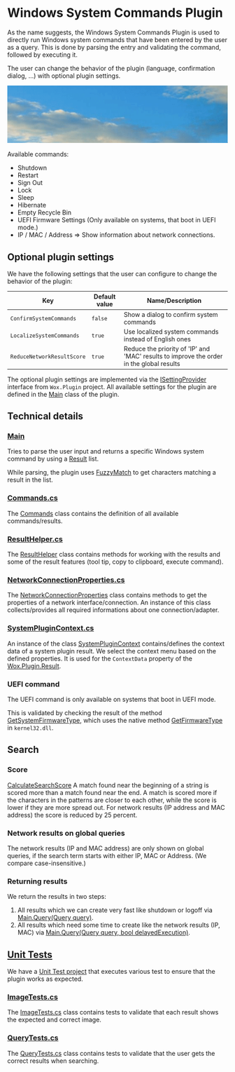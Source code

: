 # Windows System Commands Plugin

As the name suggests, the Windows System Commands Plugin is used to directly run Windows system commands that have been entered by the user as a query. This is done by parsing the entry and validating the command, followed by executing it.

The user can change the behavior of the plugin (language, confirmation dialog, ...) with optional plugin settings.

![Image of System Commands plugin](/doc/images/launcher/plugins/sys.gif)

Available commands:

* Shutdown
* Restart
* Sign Out
* Lock
* Sleep
* Hibernate
* Empty Recycle Bin
* UEFI Firmware Settings (Only available on systems, that boot in UEFI mode.)
* IP / MAC / Address => Show information about network connections.

## Optional plugin settings

We have the following settings that the user can configure to change the behavior of the plugin:

| Key | Default value | Name/Description |
|--------------|-----------|------------|
| `ConfirmSystemCommands` | `false` | Show a dialog to confirm system commands |
| `LocalizeSystemCommands` | `true` | Use localized system commands instead of English ones |
| `ReduceNetworkResultScore` | `true` | Reduce the priority of 'IP' and 'MAC' results to improve the order in the global results |

The optional plugin settings are implemented via the [ISettingProvider](/src/modules/launcher/Wox.Plugin/ISettingProvider.cs) interface from `Wox.Plugin` project. All available settings for the plugin are defined in the [Main](/src/modules/launcher/Plugins/Microsoft.PowerToys.Run.Plugin.System/Main.cs) class of the plugin.

## Technical details

### [Main](/src/modules/launcher/Plugins/Microsoft.PowerToys.Run.Plugin.System/Main.cs)

Tries to parse the user input and returns a specific Windows system command by using a [Result](/src/modules/launcher/Wox.Plugin/Result.cs) list.

While parsing, the plugin uses [FuzzyMatch](/src/modules/launcher/Wox.Infrastructure/StringMatcher.cs) to get characters matching a result in the list.

### [Commands.cs](/src/modules/launcher/Plugins/Microsoft.PowerToys.Run.Plugin.System/Components/Commands.cs)

The [Commands](/src/modules/launcher/Plugins/Microsoft.PowerToys.Run.Plugin.System/Components/Commands.cs) class contains the definition of all available commands/results.

### [ResultHelper.cs](/src/modules/launcher/Plugins/Microsoft.PowerToys.Run.Plugin.System/Components/ResultHelper.cs)

The [ResultHelper](/src/modules/launcher/Plugins/Microsoft.PowerToys.Run.Plugin.System/Components/ResultHelper.cs) class contains methods for working with the results and some of the result features (tool tip, copy to clipboard, execute command).

### [NetworkConnectionProperties.cs](/src/modules/launcher/Plugins/Microsoft.PowerToys.Run.Plugin.System/Components/NetworkConnectionProperties.cs)

The [NetworkConnectionProperties](/src/modules/launcher/Plugins/Microsoft.PowerToys.Run.Plugin.System/Components/NetworkConnectionProperties.cs) class contains methods to get the properties of a network interface/connection.
An instance of this class collects/provides all required informations about one connection/adapter.

### [SystemPluginContext.cs](/src/modules/launcher/Plugins/Microsoft.PowerToys.Run.Plugin.System/Components/SystemPluginContext.cs)

An instance of the class [SystemPluginContext](/src/modules/launcher/Plugins/Microsoft.PowerToys.Run.Plugin.System/Components/SystemPluginContext.cs) contains/defines the context data of a system plugin result. We select the context menu based on the defined properties.
It is used for the `ContextData` property of the [Wox.Plugin.Result](/src/modules/launcher/Wox.Plugin/Result.cs).

### UEFI command

The UEFI command is only available on systems that boot in UEFI mode.

This is validated by checking the result of the method [GetSystemFirmwareType](/src/modules/launcher/Wox.Plugin/Common/Win32/Win32Helpers.cs), which uses the native method [GetFirmwareType](/src/modules/launcher/Wox.Plugin/Common/Win32/NativeMethods.cs) in `kernel32.dll`.

## Search

### Score

[CalculateSearchScore](/src/modules/launcher/Wox.Infrastructure/StringMatcher.cs) A match found near the beginning of a string is scored more than a match found near the end. A match is scored more if the characters in the patterns are closer to each other, while the score is lower if they are more spread out. For network results (IP address and MAC address) the score is reduced by 25 percent.

### Network results on global queries

The network results (IP and MAC address) are only shown on global queries, if the search term starts with either IP, MAC or Address. (We compare case-insensitive.)

### Returning results

We return the results in two steps:

1. All results which we can create very fast like shutdown or logoff via [Main.Query(Query query)](/src/modules/launcher/Plugins/Microsoft.PowerToys.Run.Plugin.System/Main.cs).
2. All results which need some time to create like the network results (IP, MAC) via [Main.Query(Query query, bool delayedExecution)](/src/modules/launcher/Plugins/Microsoft.PowerToys.Run.Plugin.System/Main.cs).

## [Unit Tests](/src/modules/launcher/Plugins/Microsoft.PowerToys.Run.Plugin.System.UnitTests)

We have a [Unit Test project](/src/modules/launcher/Plugins/Microsoft.PowerToys.Run.Plugin.System.UnitTests) that executes various test to ensure that the plugin works as expected.

### [ImageTests.cs](/src/modules/launcher/Plugins/Microsoft.PowerToys.Run.Plugin.System.UnitTests/ImageTests.cs)

The [ImageTests.cs](/src/modules/launcher/Plugins/Microsoft.PowerToys.Run.Plugin.System.UnitTests/ImageTests.cs) class contains tests to validate that each result shows the expected and correct image.

### [QueryTests.cs](/src/modules/launcher/Plugins/Microsoft.PowerToys.Run.Plugin.System.UnitTests/QueryTests.cs)

The [QueryTests.cs](/src/modules/launcher/Plugins/Microsoft.PowerToys.Run.Plugin.System.UnitTests/QueryTests.cs) class contains tests to validate that the user gets the correct results when searching.
